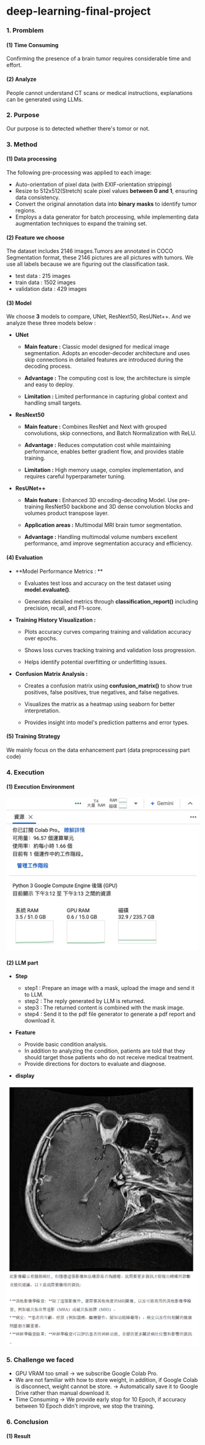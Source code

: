 # deep-learning-final-project
### 1. Promblem
#### (1) Time Consuming
Confirming the presence of a brain tumor requires considerable time and effort.
#### (2) Analyze
People cannot understand CT scans or medical instructions, explanations can be generated using LLMs.
### 2. Purpose
Our purpose is to detected whether there's tomor or not.
### 3. Method
#### (1) Data processing
The following pre-processing was applied to each image:
- Auto-orientation of pixel data (with EXIF-orientation stripping)
- Resize to 512x512(Stretch) scale pixel values **between 0 and 1**, ensuring data consistency.
- Convert the original annotation data into **binary masks** to identify tumor regions.
- Employs a data generator for batch processing, while implementing data augmentation techniques to expand the training set.

#### (2) Feature we choose
The dataset includes 2146 images.Tumors are annotated in COCO Segmentation format, these 2146 pictures are all pictures with tumors. We use all labels because we are figuring out the classification task.
- test data : 215 images
- train data : 1502 images
- validation data : 429 images

#### (3) Model
We choose **3** models to compare, UNet, ResNext50, ResUNet++. And we analyze these three models below :
- **UNet**

  - **Main feature :** Classic model designed for medical image segmentation. Adopts an encoder-decoder architecture and uses skip connections in detailed features are introduced during the decoding process.

  - **Advantage :** The computing cost is low, the architecture is simple and easy to deploy.

  - **Limitation :** Limited performance in capturing global context and handling small targets.

- **ResNext50**

  - **Main feature :** Combines ResNet and Next with grouped convolutions, skip connections, and Batch Normalization with ReLU.
    
  - **Advantage :** Reduces computation cost while maintaining performance, enables better gradient flow, and provides stable training.
 
  - **Limitation :** High memory usage, complex implementation, and requires careful hyperparameter tuning.

- **ResUNet++**

  - **Main feature :** Enhanced 3D encoding-decoding Model. Use pre-training ResNet50 backbone and 3D dense convolution blocks and volumes product transpose layer.

  - **Application areas :** Multimodal MRI brain tumor segmentation.

  - **Advantage :** Handling multimodal volume numbers excellent performance, amd improve segmentation accuracy and efficiency.

#### (4) Evaluation 
- **Model Performance Metrics : **
  
  - Evaluates test loss and accuracy on the test dataset using **model.evaluate()**.
    
  - Generates detailed metrics through **classification_report()** including precision, recall, and F1-score.

- **Training History Visualization :**

  - Plots accuracy curves comparing training and validation accuracy over epochs.
    
  - Shows loss curves tracking training and validation loss progression.
    
  - Helps identify potential overfitting or underfitting issues.

- **Confusion Matrix Analysis :**

  - Creates a confusion matrix using **confusion_matrix()** to show true positives, false positives, true negatives, and false negatives.
    
  - Visualizes the matrix as a heatmap using seaborn for better interpretation.
    
  - Provides insight into model's prediction patterns and error types.
    
#### (5) Training Strategy
We mainly focus on the data enhancement part (data preprocessing part code)
### 4. Execution
#### (1) Execution Environment
![image](./environment.jpg)

#### (2) LLM part
- **Step**
  - step1 : Prepare an image with a mask, upload the image and send it to LLM.
  - step2 : The reply generated by LLM is returned.
  - step3 : The returned content is combined with the mask image.
  - step4 : Send it to the pdf file generator to generate a pdf report and download it.
- **Feature**
  - Provide basic condition analysis.
  - In addition to analyzing the condition, patients are told that they should target those patients who do not receive medical treatment.
  - Provide directions for doctors to evaluate and diagnose.

- **display**

![result](./result.PNG)
### 5. Challenge we faced
- GPU VRAM too small
-> we subscribe Google Colab Pro. 
- We are not familiar with how to store weight, in addition, if Google Colab is disconnect, weight cannot be store.
-> Automatically save it to Google Drive rather than manual download it.
- Time Consuming
-> We provide early stop for 10 Epoch, if accuracy between 10 Epoch didn't improve, we stop the training.
### 6. Conclusion
#### (1) Result
